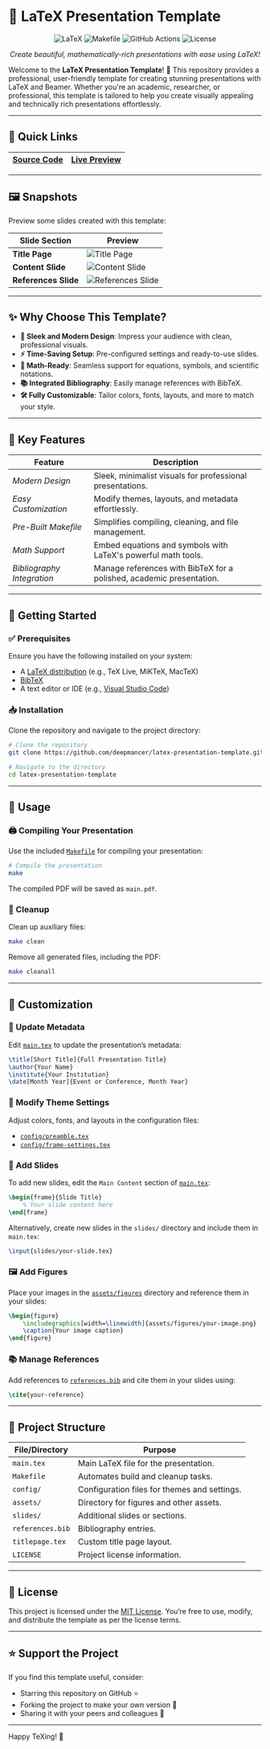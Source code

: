 # 🚀 LaTeX Presentation Template

<div align="center">
  <img src="https://img.shields.io/badge/LaTeX-008080.svg?style=for-the-badge&logo=LaTeX&logoColor=white" alt="LaTeX">
  <img src="https://img.shields.io/badge/Make-6D00CC.svg?style=for-the-badge&logo=Make&logoColor=white" alt="Makefile">
  <img src="https://img.shields.io/badge/GitHub%20Actions-2088FF.svg?style=for-the-badge&logo=GitHub-Actions&logoColor=white" alt="GitHub Actions">
  <img src="https://img.shields.io/badge/license-MIT-blue.svg?style=for-the-badge" alt="License">
</div>

<p align="center"><em>Create beautiful, mathematically-rich presentations with ease using LaTeX!</em></p>



Welcome to the **LaTeX Presentation Template**! 🎉 This repository provides a professional, user-friendly template for creating stunning presentations with LaTeX and Beamer. Whether you're an academic, researcher, or professional, this template is tailored to help you create visually appealing and technically rich presentations effortlessly.

---

## 📌 Quick Links

| [Source Code](https://github.com/deepmancer/latex-presentation-template) | [Live Preview](https://deepmancer.github.io/latex-presentation-template/) |
|:-------------------------------------------------------------------------|:-------------------------------------------------------------------------|

---

## 🖼️ Snapshots

Preview some slides created with this template:

| **Slide Section**   | **Preview**                                                              |
|---------------------|--------------------------------------------------------------------------|
| **Title Page**      | ![Title Page](https://raw.githubusercontent.com/deepmancer/latex-presentation-template/main/assets/samples/titlepage.png) |
| **Content Slide**   | ![Content Slide](https://raw.githubusercontent.com/deepmancer/latex-presentation-template/main/assets/samples/content.png) |
| **References Slide**| ![References Slide](https://raw.githubusercontent.com/deepmancer/latex-presentation-template/main/assets/samples/references.png) |

---

## ✨ Why Choose This Template?

- **🎨 Sleek and Modern Design**: Impress your audience with clean, professional visuals.
- **⚡ Time-Saving Setup**: Pre-configured settings and ready-to-use slides.
- **🔢 Math-Ready**: Seamless support for equations, symbols, and scientific notations.
- **📚 Integrated Bibliography**: Easily manage references with BibTeX.
- **🛠️ Fully Customizable**: Tailor colors, fonts, layouts, and more to match your style.

---

## 🌟 Key Features

| **Feature**                  | **Description**                                                                 |
|--------------------------|-----------------------------------------------------------------------------|
| *Modern Design*        | Sleek, minimalist visuals for professional presentations.                  |
| *Easy Customization*   | Modify themes, layouts, and metadata effortlessly.                        |
| *Pre-Built Makefile*   | Simplifies compiling, cleaning, and file management.                      |
| *Math Support*         | Embed equations and symbols with LaTeX's powerful math tools.             |
| *Bibliography Integration* | Manage references with BibTeX for a polished, academic presentation.    |

---

## 🚀 Getting Started

### ✅ Prerequisites

Ensure you have the following installed on your system:

- A [LaTeX distribution](https://www.latex-project.org/get/) (e.g., TeX Live, MiKTeX, MacTeX)
- [BibTeX](http://www.bibtex.org/)
- A text editor or IDE (e.g., [Visual Studio Code](https://code.visualstudio.com/))

### 📥 Installation

Clone the repository and navigate to the project directory:

```bash
# Clone the repository
git clone https://github.com/deepmancer/latex-presentation-template.git

# Navigate to the directory
cd latex-presentation-template
```

---

## 📖 Usage

### 🖨️ Compiling Your Presentation

Use the included [`Makefile`](Makefile) for compiling your presentation:

```bash
# Compile the presentation
make
```

The compiled PDF will be saved as `main.pdf`.

### 🧹 Cleanup

Clean up auxiliary files:

```bash
make clean
```

Remove all generated files, including the PDF:

```bash
make cleanall
```

---

## 🎨 Customization

### 🔄 Update Metadata

Edit [`main.tex`](main.tex) to update the presentation’s metadata:

```latex
\title[Short Title]{Full Presentation Title}
\author{Your Name}
\institute{Your Institution}
\date[Month Year]{Event or Conference, Month Year}
```

### 🎨 Modify Theme Settings

Adjust colors, fonts, and layouts in the configuration files:

- [`config/preamble.tex`](./config/preamble.tex)
- [`config/frame-settings.tex`](./config/frame-settings.tex)

### 📄 Add Slides

To add new slides, edit the `Main Content` section of [`main.tex`](./main.tex):

```latex
\begin{frame}{Slide Title}
    % Your slide content here
\end{frame}
```

Alternatively, create new slides in the `slides/` directory and include them in `main.tex`:

```latex
\input{slides/your-slide.tex}
```

### 🖼️ Add Figures

Place your images in the [`assets/figures`](./assets/figures) directory and reference them in your slides:

```latex
\begin{figure}
    \includegraphics[width=\linewidth]{assets/figures/your-image.png}
    \caption{Your image caption}
\end{figure}
```

### 📚 Manage References

Add references to [`references.bib`](references.bib) and cite them in your slides using:

```latex
\cite{your-reference}
```

---

## 📁 Project Structure

| **File/Directory**         | **Purpose**                                                        |
|----------------------------|--------------------------------------------------------------------|
| `main.tex`                 | Main LaTeX file for the presentation.                             |
| `Makefile`                 | Automates build and cleanup tasks.                               |
| `config/`                  | Configuration files for themes and settings.                     |
| `assets/`                  | Directory for figures and other assets.                          |
| `slides/`                  | Additional slides or sections.                                   |
| `references.bib`           | Bibliography entries.                                            |
| `titlepage.tex`            | Custom title page layout.                                        |
| `LICENSE`                  | Project license information.                                     |

---

## 📄 License

This project is licensed under the [MIT License](LICENSE). You’re free to use, modify, and distribute the template as per the license terms.

---

## ⭐ Support the Project

If you find this template useful, consider:

- Starring this repository on GitHub ⭐
- Forking the project to make your own version 🍴
- Sharing it with your peers and colleagues 📢

---

Happy TeXing! 🎉
